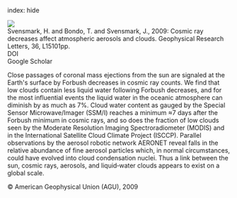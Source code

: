 index: hide

<div class="Citation">
    <div class="Citation-thumb CitationThumb-linked"  data-href="https://doi.org/10.1029/2009gl038429">
      <img src="https://static.claimspace.cloud/climate-study-static/refs/thumbs/7/Svensmark_et_al_2009-thumb.png" />
    </div>

  <div class="Citation-body">
    <div class="Citation-text">Svensmark, H. and Bondo, T. and Svensmark, J., 2009: Cosmic ray decreases affect atmospheric aerosols and clouds. <span class="Article-journal">Geophysical Research Letters, </span><span class="Article-volume">36, </span>L15101pp.</div>
    <div class="Citation-links">
      <div class="CitationLink" data-href="https://doi.org/10.1029/2009gl038429">
        <div class="CitationLink-icon CitationLink-Doi"></div>
        <div class="CitationLink-text">DOI</div>
      </div>
      <div class="CitationLink" data-href="https://scholar.google.com/scholar?q=10.1029/2009gl038429">
        <div class="CitationLink-icon CitationLink-Scholar"></div>
        <div class="CitationLink-text">Google Scholar</div>
      </div>
    </div>
  </div>
</div>

Close passages of coronal mass ejections from the sun are signaled at the Earth's surface by Forbush decreases in cosmic ray counts. We find that low clouds contain less liquid water following Forbush decreases, and for the most influential events the liquid water in the oceanic atmosphere can diminish by as much as 7%. Cloud water content as gauged by the Special Sensor Microwave/Imager (SSM/I) reaches a minimum ≈7 days after the Forbush minimum in cosmic rays, and so does the fraction of low clouds seen by the Moderate Resolution Imaging Spectroradiometer (MODIS) and in the International Satellite Cloud Climate Project (ISCCP). Parallel observations by the aerosol robotic network AERONET reveal falls in the relative abundance of fine aerosol particles which, in normal circumstances, could have evolved into cloud condensation nuclei. Thus a link between the sun, cosmic rays, aerosols, and liquid‐water clouds appears to exist on a global scale.

<div class="Citation-copy">
&copy; American Geophysical Union (AGU), 2009
</div>